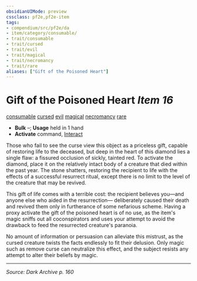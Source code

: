 ```yaml
---
obsidianUIMode: preview
cssclass: pf2e,pf2e-item
tags:
- compendium/src/pf2e/da
- item/category/consumable/
- trait/consumable
- trait/cursed
- trait/evil
- trait/magical
- trait/necromancy
- trait/rare
aliases: ["Gift of the Poisoned Heart"]
---
```

# Gift of the Poisoned Heart *Item 16*  
[consumable](consumable.md "Consumable Item Trait")  [cursed](cursed-gmg.md "Cursed Item Trait")  [evil](evil.md "Evil Alignment Trait")  [magical](magical.md "Magical Item Trait")  [necromancy](necromancy.md "Necromancy School Trait")  [rare](rare.md "Rare Rarity Trait")  

- **Bulk** –; **Usage** held in 1 hand
- **Activate** command, [Interact](interact.md)

Those who fail to see the curse view this object as a priceless gift, capable of restoring life to the deceased, but deep in the heart of this diamond lies a single flaw: a fissured occlusion of sickly, tainted red. To activate the diamond, place it on the relatively intact body of a creature that died within the past year. The stone shatters, restoring the recipient to life with the effects of a successful resurrect ritual, except there is no limit to the level of the creature that may be revived.

This gift of life comes with a terrible cost: the recipient believes you—and anyone else who aided in the resurrection— deliberately caused their death and revived them only in furtherance of some nefarious scheme. Having a proxy activate the gift of the poisoned heart is of no use, as the item's magic sniffs out all coconspirators and uses your attempt to avoid the drawback to feed the resurrected creature's paranoia.

No amount of information or persuasion can alleviate this mistrust, as the cursed creature twists the facts endlessly to fit their delusion. Only magic such as remove curse can neutralize this effect, and the subject resists any attempt to alter their beliefs by magic.


---
*Source: Dark Archive p. 160*